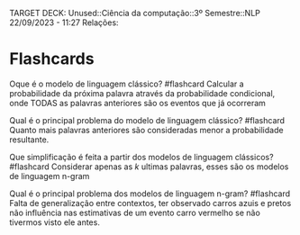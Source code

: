 TARGET DECK: Unused::Ciência da computação::3º Semestre::NLP
22/09/2023 - 11:27
Relações:
# Flashcards

Oque é o modelo de linguagem clássico? #flashcard 
Calcular a probabilidade da próxima palavra através da probabilidade condicional,
onde TODAS as palavras anteriores são os eventos que já ocorreram
<!--ID: 1695392783407-->

Qual é o principal problema do modelo de linguagem clássico? #flashcard 
Quanto mais palavras anteriores são consideradas menor a probabilidade resultante.
<!--ID: 1695392685627-->

Que simplificação é feita a partir dos modelos de linguagem clássicos? #flashcard 
Considerar apenas as $k$ ultimas palavras, esses são os modelos de linguagem n-gram
<!--ID: 1695391806317-->

Qual é o principal problema dos modelos de linguagem n-gram? #flashcard 
Falta de generalização entre contextos, ter observado carros azuis e pretos não influência 
nas estimativas de um evento carro vermelho se não tivermos visto ele antes.
<!--ID: 1695392210720-->
